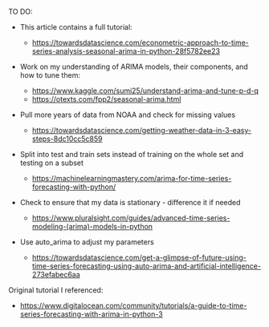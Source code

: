 TO DO:

- This article contains a full tutorial:
	- https://towardsdatascience.com/econometric-approach-to-time-series-analysis-seasonal-arima-in-python-28f5782ee23

- Work on my understanding of ARIMA models, their components, and how to tune them:
	- https://www.kaggle.com/sumi25/understand-arima-and-tune-p-d-q
	- https://otexts.com/fpp2/seasonal-arima.html
- Pull more years of data from NOAA and check for missing values
	- https://towardsdatascience.com/getting-weather-data-in-3-easy-steps-8dc10cc5c859
- Split into test and train sets instead of training on the whole set and testing on a subset
	- https://machinelearningmastery.com/arima-for-time-series-forecasting-with-python/
- Check to ensure that my data is stationary - difference it if needed
	- https://www.pluralsight.com/guides/advanced-time-series-modeling-(arima)-models-in-python
- Use auto_arima to adjust my parameters
	- https://towardsdatascience.com/get-a-glimpse-of-future-using-time-series-forecasting-using-auto-arima-and-artificial-intelligence-273efabec6aa

Original tutorial I referenced:
- https://www.digitalocean.com/community/tutorials/a-guide-to-time-series-forecasting-with-arima-in-python-3
